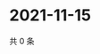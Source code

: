 # 2021-11-15

共 0 条

<!-- BEGIN WEIBO -->
<!-- 最后更新时间 Mon Nov 15 2021 01:16:14 GMT+0800 (China Standard Time) -->

<!-- END WEIBO -->
